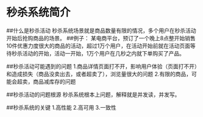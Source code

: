 # 秒杀系统简介

##什么是秒杀活动
秒杀系统场景就是商品数量有限的情况，多个用户在秒杀活动开始后抢购商品的场景。
##例子：
某电商平台，预订了一个晚上8点整开始销售10件优惠力度很大的商品的活动，超过1万个用户，在活动开始前就在活动页面等待秒杀活动的开始，活动一开始，1万个用户在几秒之内就下单购买了产品。

##秒杀活动可能遇到的问题
    1.商品详情页面打不开，影响用户体验（页面打不开）和造成损失（商品没卖出去，或者超卖了），浏览量很大的问题
    2.有限的商品，可能会超卖，商品减库存的问题

##秒杀活动的问题根源
秒杀系统根本上问题，解释就是并发读，并发写。

##秒杀系统的关键
    1.高性能
    2.高可用
    3.一致性
    